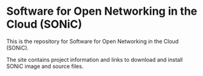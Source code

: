 # Software for Open Networking in the Cloud (SONiC)

This is the repository for Software for Open Networking in the Cloud (SONiC). 

The site contains project information and links to download and install SONiC image and source files.

